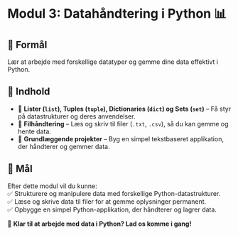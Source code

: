 # **Modul 3: Datahåndtering i Python 📊**  

## 🎯 Formål  
Lær at arbejde med forskellige datatyper og gemme dine data effektivt i Python.  

## 📌 Indhold  
- 🔹 **Lister (`list`), Tuples (`tuple`), Dictionaries (`dict`) og Sets (`set`)** – Få styr på datastrukturer og deres anvendelser.  
- 🔹 **Filhåndtering** – Læs og skriv til filer (`.txt`, `.csv`), så du kan gemme og hente data.  
- 🔹 **Grundlæggende projekter** – Byg en simpel tekstbaseret applikation, der håndterer og gemmer data.  

## 🎯 Mål  
Efter dette modul vil du kunne:  
✅ Strukturere og manipulere data med forskellige Python-datastrukturer.  
✅ Læse og skrive data til filer for at gemme oplysninger permanent.  
✅ Opbygge en simpel Python-applikation, der håndterer og lagrer data.  

🚀 **Klar til at arbejde med data i Python? Lad os komme i gang!**
